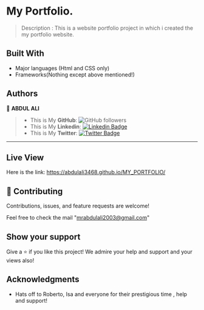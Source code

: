 
# My Portfolio.

> Description : 
                This is a website portfolio project in which i created the my portfolio website.


## Built With

- Major languages (Html and CSS only)
- Frameworks(Nothing except above mentioned!)


## Authors

👤 **ABDUL ALI**

> * This is My **GitHub**: ![GitHub followers](https://img.shields.io/github/followers/ABDULALI3468?label=ABDULALI&style=social)
> * This is My **Linkedin**: [![Linkedin Badge](https://img.shields.io/badge/-ABDUL%20ALI-blue?style=flat-square&logo=Linkedin&logoColor=white&link=https://www.linkedin.com/in/abdul-ali-5400bb216/)](https://www.linkedin.com/in/abdul-ali-5400bb216/)&nbsp;
> * This is My **Twitter**: [![Twitter Badge](https://img.shields.io/badge/-@mrabdul_ali_-1ca0f1?style=flat-square&labelColor=1ca0f1&logo=twitter&logoColor=white&link=https://twitter.com/mrabdul_ali)](https://twitter.com/mrabdul_ali)&nbsp;

--------------------------------


## Live View
Here is the link:
https://abdulali3468.github.io/MY_PORTFOLIO/



## 🤝 Contributing

Contributions, issues, and feature requests are welcome!

Feel free to check the mail "mrabdulali2003@gmail.com"



## Show your support

Give a ⭐️ if you like this project!
We admire your help and support and your views also!



## Acknowledgments

- Hats off to Roberto, Isa and everyone for their prestigious time , help and support!
